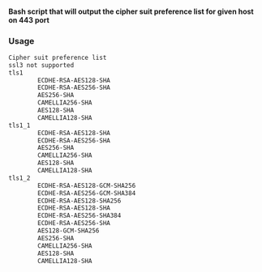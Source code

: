 #### Bash script that will output the cipher suit preference list for given host on 443 port<br>
### Usage
```./cipherlist.sh example.com
Cipher suit preference list
ssl3 not supported
tls1
        ECDHE-RSA-AES128-SHA
        ECDHE-RSA-AES256-SHA
        AES256-SHA
        CAMELLIA256-SHA
        AES128-SHA
        CAMELLIA128-SHA
tls1_1
        ECDHE-RSA-AES128-SHA
        ECDHE-RSA-AES256-SHA
        AES256-SHA
        CAMELLIA256-SHA
        AES128-SHA
        CAMELLIA128-SHA
tls1_2
        ECDHE-RSA-AES128-GCM-SHA256
        ECDHE-RSA-AES256-GCM-SHA384
        ECDHE-RSA-AES128-SHA256
        ECDHE-RSA-AES128-SHA
        ECDHE-RSA-AES256-SHA384
        ECDHE-RSA-AES256-SHA
        AES128-GCM-SHA256
        AES256-SHA
        CAMELLIA256-SHA
        AES128-SHA
        CAMELLIA128-SHA
```
